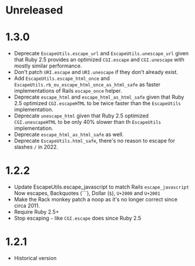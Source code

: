 # Unreleased

# 1.3.0

- Deprecate `EscapeUtils.escape_url` and `EscapeUtils.unescape_url` given that Ruby 2.5 provides an optimized `CGI.escape` and `CGI.unescape` with mostly similar performance.
- Don't patch `URI.escape` and `URI.unescape` if they don't already exist.
- Add `EscapeUtils.escape_html_once` and `EscapeUtils.rb_eu_escape_html_once_as_html_safe` as faster implementations of Rails `escape_once` helper.
- Deprecate `escape_html` and `escape_html_as_html_safe` given that Ruby 2.5 optimized `CGI.escapeHTML` to be twice faster than the `EscapeUtils` implementation.
- Deprecate `unescape_html` given that Ruby 2.5 optimized `CGI.unescapeHTML` to be only 40% slower than th `EscapeUtils` implementation.
- Deprecate `escape_html_as_html_safe` as well.
- Deprecate `EscapeUtils.html_safe`, there's no reason to escape for slashes `/` in 2022.

# 1.2.2

- Update EscapeUtils.escape_javascript to match Rails `escape_javascript`
  Now escapes, Backquotes (```), Dollar (`$`), `U+2000` and `U+2001`
- Make the Rack monkey patch a noop as it's no longer correct since circa 2011.
- Require Ruby 2.5+
- Stop escaping `~` like `CGI.escape` does since Ruby 2.5

# 1.2.1

- Historical version
